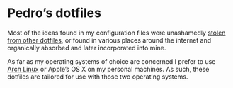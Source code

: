 Pedro’s dotfiles
================
Most of the ideas found in my configuration files were unashamedly [stolen from
other dotfiles][fork dotfiles], or found in various places around the internet
and organically absorbed and later incorporated into mine.

As far as my operating systems of choice are concerned I prefer to use [Arch
Linux] or Apple’s OS X on my personal machines. As such, these dotfiles are
tailored for use with those two operating systems.


[fork dotfiles]: http://zachholman.com/2010/08/dotfiles-are-meant-to-be-forked/
  "Dotfiles Are Meant to Be Forked"
[Arch Linux]: https://www.archlinux.org/ "Arch Linux"

